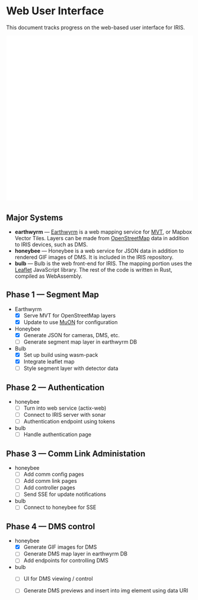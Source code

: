 # Web User Interface

This document tracks progress on the web-based user interface for IRIS.

![ui architecture](images/ui_architecture.svg)

## Major Systems

- **earthwyrm** — [Earthwyrm] is a web mapping service for [MVT], or Mapbox
  Vector Tiles.  Layers can be made from [OpenStreetMap] data in addition to
  IRIS devices, such as DMS.
- **honeybee** — Honeybee is a web service for JSON data in addition to rendered
  GIF images of DMS.  It is included in the IRIS repository.
- **bulb** — Bulb is the web front-end for IRIS.  The mapping portion uses the
  [Leaflet] JavaScript library.  The rest of the code is written in Rust,
  compiled as WebAssembly.

## Phase 1 — Segment Map

* Earthwyrm
  - [X] Serve MVT for OpenStreetMap layers
  - [X] Update to use [MuON] for configuration
* Honeybee
  - [X] Generate JSON for cameras, DMS, etc.
  - [ ] Generate segment map layer in earthwyrm DB
* Bulb
  - [X] Set up build using wasm-pack
  - [X] Integrate leaflet map
  - [ ] Style segment layer with detector data

## Phase 2 — Authentication

* honeybee
  - [ ] Turn into web service (actix-web)
  - [ ] Connect to IRIS server with sonar
  - [ ] Authentication endpoint using tokens
* bulb
  - [ ] Handle authentication page

## Phase 3 — Comm Link Administation

* honeybee
  - [ ] Add comm config pages
  - [ ] Add comm link pages
  - [ ] Add controller pages
  - [ ] Send SSE for update notifications
* bulb
  - [ ] Connect to honeybee for SSE

## Phase 4 — DMS control

* honeybee
  - [X] Generate GIF images for DMS
  - [ ] Generate DMS map layer in earthwyrm DB
  - [ ] Add endpoints for controlling DMS
* bulb
  - [ ] UI for DMS viewing / control
  - [ ] Generate DMS previews and insert into img element using data URI


[earthwyrm]: https://github.com/DougLau/earthwyrm
[Leaflet]: https://github.com/Leaflet/Leaflet
[MuON]: https://github.com/muon-data/muon
[MVT]: https://docs.mapbox.com/vector-tiles/reference/
[OpenStreetMap]: https://www.openstreetmap.org
